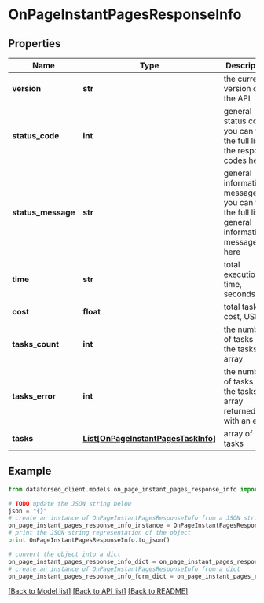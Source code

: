 # OnPageInstantPagesResponseInfo


## Properties

Name | Type | Description | Notes
------------ | ------------- | ------------- | -------------
**version** | **str** | the current version of the API | [optional] 
**status_code** | **int** | general status code you can find the full list of the response codes here | [optional] 
**status_message** | **str** | general informational message you can find the full list of general informational messages here | [optional] 
**time** | **str** | total execution time, seconds | [optional] 
**cost** | **float** | total tasks cost, USD | [optional] 
**tasks_count** | **int** | the number of tasks in the tasks array | [optional] 
**tasks_error** | **int** | the number of tasks in the tasks array returned with an error | [optional] 
**tasks** | [**List[OnPageInstantPagesTaskInfo]**](OnPageInstantPagesTaskInfo.md) | array of tasks | [optional] 

## Example

```python
from dataforseo_client.models.on_page_instant_pages_response_info import OnPageInstantPagesResponseInfo

# TODO update the JSON string below
json = "{}"
# create an instance of OnPageInstantPagesResponseInfo from a JSON string
on_page_instant_pages_response_info_instance = OnPageInstantPagesResponseInfo.from_json(json)
# print the JSON string representation of the object
print OnPageInstantPagesResponseInfo.to_json()

# convert the object into a dict
on_page_instant_pages_response_info_dict = on_page_instant_pages_response_info_instance.to_dict()
# create an instance of OnPageInstantPagesResponseInfo from a dict
on_page_instant_pages_response_info_form_dict = on_page_instant_pages_response_info.from_dict(on_page_instant_pages_response_info_dict)
```
[[Back to Model list]](../README.md#documentation-for-models) [[Back to API list]](../README.md#documentation-for-api-endpoints) [[Back to README]](../README.md)


